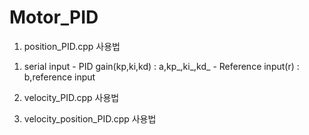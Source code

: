# Motor_PID

1. position_PID.cpp 사용법
  1) serial input
    - PID gain(kp,ki,kd) : a,kp_,ki_,kd_
    - Reference input(r) : b,reference input

 2. velocity_PID.cpp 사용법

 3. velocity_position_PID.cpp 사용법
